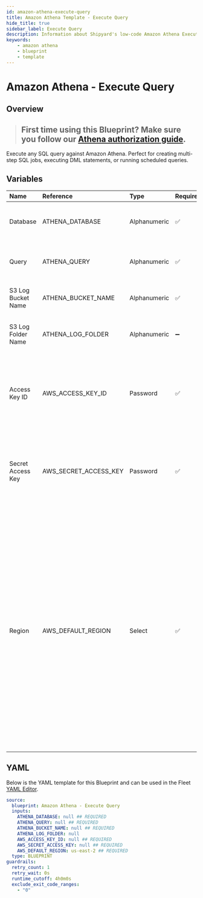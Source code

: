 ```yaml
---
id: amazon-athena-execute-query
title: Amazon Athena Template - Execute Query
hide_title: true
sidebar_label: Execute Query
description: Information about Shipyard's low-code Amazon Athena Execute Query blueprint. Execute any SQL query against Amazon Athena. Perfect for creating multi-step SQL jobs, executing DML statements, or running scheduled queries.
keywords:
    - amazon athena
    - blueprint
    - template
---
```


# Amazon Athena - Execute Query

## Overview

> ## **First time using this Blueprint? Make sure you follow our [Athena authorization guide](https://www.shipyardapp.com/docs/blueprint-library/amazon-athena/amazon-athena-authorization/)**.

Execute any SQL query against Amazon Athena. Perfect for creating multi-step SQL jobs, executing DML statements, or running scheduled queries.



## Variables

| Name               | Reference             | Type         | Required           | Default     | Options                                                                                                                                                                                                                                                                                                                                             | Description                                                                                                                      |
|:-------------------|:----------------------|:-------------|:-------------------|:------------|:----------------------------------------------------------------------------------------------------------------------------------------------------------------------------------------------------------------------------------------------------------------------------------------------------------------------------------------------------|:---------------------------------------------------------------------------------------------------------------------------------|
| Database           | ATHENA_DATABASE       | Alphanumeric | :white_check_mark: | -           | -                                                                                                                                                                                                                                                                                                                                                   | The name of the Athena database the run the query against.                                                                       |
| Query              | ATHENA_QUERY          | Alphanumeric | :white_check_mark: | -           | -                                                                                                                                                                                                                                                                                                                                                   | The SQL-style query to run against the Athena database.                                                                          |
| S3 Log Bucket Name | ATHENA_BUCKET_NAME    | Alphanumeric | :white_check_mark: | -           | -                                                                                                                                                                                                                                                                                                                                                   | The S3 bucket to output the query logs into.                                                                                     |
| S3 Log Folder Name | ATHENA_LOG_FOLDER     | Alphanumeric | :heavy_minus_sign: | -           | -                                                                                                                                                                                                                                                                                                                                                   | The optional subdirectory within the S3 bucket to store query logs.                                                              |
| Access Key ID      | AWS_ACCESS_KEY_ID     | Password     | :white_check_mark: | -           | -                                                                                                                                                                                                                                                                                                                                                   | The access key ID for programmatic IAM user used to download the file. See Authorization documentation for more information.     |
| Secret Access Key  | AWS_SECRET_ACCESS_KEY | Password     | :white_check_mark: | -           | -                                                                                                                                                                                                                                                                                                                                                   | The secret access key for programmatic IAM user used to download the file. See Authorization documentation for more information. |
| Region             | AWS_DEFAULT_REGION    | Select       | :white_check_mark: | `us-east-2` | `us-east-2`, `us-east-1`, `us-west-1`, `us-west-2`, `af-south-1`, `ap-east-1`, `ap-south-1`, `ap-northeast-3`, `ap-northeast-2`, `ap-southeast-1`, `ap-southeast-2`, `ap-northeast-1`, `ca-central-1`, `cn-north-1`, `cn-northwest-1`, `eu-central-1`, `eu-west-1`, `eu-west-2`, `eu-south-1`, `eu-west-3`, `eu-north-1`, `sa-east-1`, `me-south-1` | The AWS region for the S3 bucket and IAM user.                                                                                   |


## YAML

Below is the YAML template for this Blueprint and can be used in the Fleet [YAML Editor](../../reference/fleets/yaml-editor.md).

```yaml
source:
  blueprint: Amazon Athena - Execute Query
  inputs:
    ATHENA_DATABASE: null ## REQUIRED
    ATHENA_QUERY: null ## REQUIRED
    ATHENA_BUCKET_NAME: null ## REQUIRED
    ATHENA_LOG_FOLDER: null 
    AWS_ACCESS_KEY_ID: null ## REQUIRED
    AWS_SECRET_ACCESS_KEY: null ## REQUIRED
    AWS_DEFAULT_REGION: us-east-2 ## REQUIRED
  type: BLUEPRINT
guardrails:
  retry_count: 1
  retry_wait: 0s
  runtime_cutoff: 4h0m0s
  exclude_exit_code_ranges:
    - "0"
```
